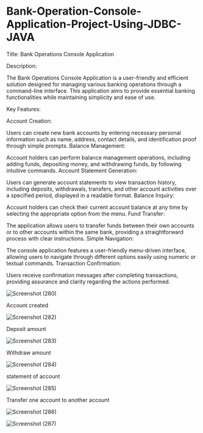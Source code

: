 # Bank-Operation-Console-Application-Project-Using-JDBC-JAVA



Title: Bank Operations Console Application

Description:

The Bank Operations Console Application is a user-friendly and efficient solution designed for managing various banking operations through a command-line interface. This application aims to provide essential banking functionalities while maintaining simplicity and ease of use.

Key Features:

Account Creation:

Users can create new bank accounts by entering necessary personal information such as name, address, contact details, and identification proof through simple prompts.
Balance Management:

Account holders can perform balance management operations, including adding funds, depositing money, and withdrawing funds, by following intuitive commands.
Account Statement Generation:

Users can generate account statements to view transaction history, including deposits, withdrawals, transfers, and other account activities over a specified period, displayed in a readable format.
Balance Inquiry:

Account holders can check their current account balance at any time by selecting the appropriate option from the menu.
Fund Transfer:

The application allows users to transfer funds between their own accounts or to other accounts within the same bank, providing a straightforward process with clear instructions.
Simple Navigation:

The console application features a user-friendly menu-driven interface, allowing users to navigate through different options easily using numeric or textual commands.
Transaction Confirmation:

Users receive confirmation messages after completing transactions, providing assurance and clarity regarding the actions performed.


![Screenshot (280)](https://github.com/user-attachments/assets/bbce781b-0d82-4608-86cd-ff454d734f77)

Account created

![Screenshot (282)](https://github.com/user-attachments/assets/96541646-915b-43fc-9a5d-9c122940cf37)

Deposit  amount

![Screenshot (283)](https://github.com/user-attachments/assets/ede7a2d3-43e2-43bd-8e63-3d25f4f3dbbf)


Withdraw  amount


![Screenshot (284)](https://github.com/user-attachments/assets/a1e9354d-f846-4db7-9e42-3e1ed5c5d1b9)



statement  of account


![Screenshot (285)](https://github.com/user-attachments/assets/cef785cb-6e80-43b1-a927-d5c54c9a1cea)


Transfer  one account to another  account

![Screenshot (286)](https://github.com/user-attachments/assets/e0536922-18c2-4131-971e-256a83b11172)


![Screenshot (287)](https://github.com/user-attachments/assets/3b0dcca1-efc6-49c8-9d77-937b61d47038)

































